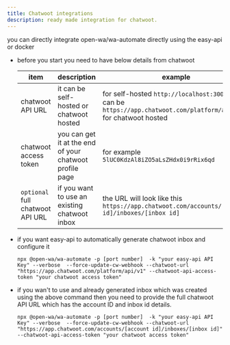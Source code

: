 ```yaml
---
title: Chatwoot integrations
description: ready made integration for chatwoot.
---
```


you can directly integrate open-wa/wa-automate directly using the easy-api or docker

- before you start you need to have below details from chatwoot

    | item | description  | example  |
    | ------------ | ------------ | ------------ |
    | chatwoot API URL |it can be self-hosted or chatwoot hosted    |for self-hosted `http://localhost:3000`  and can be` https://app.chatwoot.com/platform/api/v1` for chatwoot hosted|
    |chatwoot access token   | you can get it at the end of your chatwoot profile page | for example `5lUC0KdzAl8iZO5aLsZHdx0i9rRix6qd` |
    |`optional` full chatwoot API URL | if you want to use an existing chatwoot inbox | the URL will look like this `https://app.chatwoot.com/accounts/[account id]/inboxes/[inbox id]`  |

- if you want easy-api to automatically generate chatwoot inbox and configure it

    `npx @open-wa/wa-automate -p [port number]  -k "your easy-api API Key" --verbose  --force-update-cw-webhook --chatwoot-url "https://app.chatwoot.com/platform/api/v1" --chatwoot-api-access-token "your chatwoot access token"`

- if you wan't to use and already generated inbox which was created using the above command then you need to provide the full chatwoot API URL which has the account ID and inbox id details.

    `npx @open-wa/wa-automate -p [port number]  -k "your easy-api API Key" --verbose  --force-update-cw-webhook --chatwoot-url "https://app.chatwoot.com/accounts/[account id]/inboxes/[inbox id]" --chatwoot-api-access-token "your chatwoot access token"`


